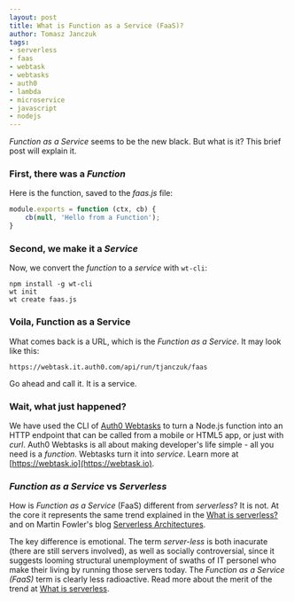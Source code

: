 ```yaml
---
layout: post
title: What is Function as a Service (FaaS)?
author: Tomasz Janczuk
tags:
- serverless
- faas
- webtask
- webtasks
- auth0
- lambda
- microservice
- javascript
- nodejs
---
```


*Function as a Service* seems to be the new black. But what is it? This brief post will explain it. 

### First, there was a *Function*

Here is the function, saved to the *faas.js* file:

```javascript
module.exports = function (ctx, cb) {
    cb(null, 'Hello from a Function');
}
```

### Second, we make it a *Service*

Now, we convert the *function* to a *service* with `wt-cli`: 

```
npm install -g wt-cli
wt init
wt create faas.js
```

### Voila, Function as a Service

What comes back is a URL, which is the *Function as a Service*. It may look like this: 

```
https://webtask.it.auth0.com/api/run/tjanczuk/faas
```

Go ahead and call it. It is a service. 

### Wait, what just happened?

We have used the CLI of [Auth0 Webtasks](https://webtask.io) to turn a Node.js function into an HTTP endpoint that can be called from a mobile or HTML5 app, or just with *curl*. Auth0 Webtasks is all about making developer's life simple - all you need is a *function*. Webtasks turn it into *service*. Learn more at [https://webtask.io](https://webtask.io).

### *Function as a Service* vs *Serverless*

How is *Function as a Service* (FaaS) different from *serverless*? It is not. At the core it represents the same trend explained in the [What is serverless?](https://auth0.com/blog/2016/06/09/what-is-serverless/) and on Martin Fowler's blog [Serverless Architectures](http://martinfowler.com/articles/serverless.html). 

The key difference is emotional. The term *server-less* is both inacurate (there are still servers involved), as well as socially controversial, since it suggests looming structural unemployment of swaths of IT personel who make their living by running those servers today. The *Function as a Service (FaaS)* term is clearly less radioactive. Read more about the merit of the trend at [What is serverless](https://auth0.com/blog/2016/06/09/what-is-serverless/). 
